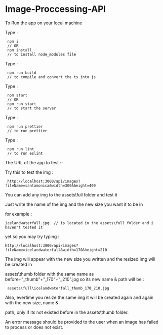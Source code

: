 # Image-Proccessing-API

To Run the app on your local machine

Type :
    
     npm i 
     // OR
     npm install  
     // to install node_modules file

Type : 

     npm run build 
     // to compile and convert the ts into js

Type : 
    
     npm start 
     // OR
     npm run start 
     // to start the server

Type : 

     npm run prettier  
     // to run prettier

Type :  

     npm run lint  
     // to run eslint


The URL of the app to test :-

Try this to test the img :

     http://localhost:3000/api/images?fileName=santamonica&width=300&height=400
    
You can add any img to the assets\full folder and test it

Just write the name of the img and the new size you want it to be in

for example : 
    
    icelandwaterfall.jpg  // is located in the assets\full folder and i haven't tested it 

yet so you may try typing :

    http://localhost:3000/api/images?fileName=icelandwaterfall&width=170&height=210

The img will appear with the new size you written and the resized img will be created in 

assets\thumb   folder with the same name as before+"_thumb"+"_170"+"_210".jpg so its new name & path will be  : 
    
     assets\full\icelandwaterfall_thumb_170_210.jpg

Also, evertime you resize the same img it will be created again and again with the new size, name & 

path, only if its not existed before in the assets\thumb folder.

An error message should be provided to the user when an image has failed to process or does not exist.

    



